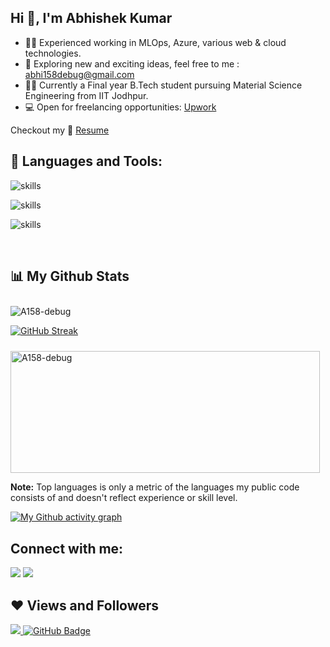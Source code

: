 

## Hi 👋, I'm Abhishek Kumar

- 👨‍🔧 Experienced working in MLOps, Azure, various web & cloud technologies.
- 🤔 Exploring new and exciting ideas, feel free to me : abhi158debug@gmail.com
- 👨‍💻 Currently a Final year B.Tech student pursuing Material Science Engineering from IIT Jodhpur.
- 💻 Open for freelancing opportunities: [Upwork](https://www.upwork.com/freelancers/~013f950ef22e8eac71)
  
<!-- 
 - 🖥️ Coding Environment: Dark 🕶️ + Music 🎧 + Tea 🍵 
 - 📫 How to reach me **ak9836919@gmail.com**
 - 🌱 I love watching tech videos and exploring new stuffs. 
-->

Checkout my :file_folder: [Resume](https://drive.google.com/file/d/10ENRkKLduFzzBt5UkDWv6mVID9D5Ak9F/view?usp=sharing) 



## 🚀 Languages and Tools:

![skills](https://skillicons.dev/icons?i=aws,gcp,azure,docker,githubactions,github,git)


![skills](https://skillicons.dev/icons?i=react,nodejs,express,js,html,css,tailwind,)


![skills](https://skillicons.dev/icons?i=flask,cpp,python,mongodb,mysql&theme=dark&perline=9)



<br/>

## 📊 My Github Stats

 <p><img style="margin:10px 10px 0 0" src="https://github-readme-stats.vercel.app/api?username=A158-debug&show_icons=true&locale=en&theme=algolia&hide_border=true" alt="A158-debug" /></p>

[![GitHub Streak](https://github-readme-streak-stats.herokuapp.com?user=A158-debug&theme=algolia&hide_border=true&date_format=j%20M%5B%20Y%5D&fire=2FDD9B)](https://git.io/streak-stats)

<p align=""><img style="margin:10px 10px 0 0" src="https://github-readme-stats.vercel.app/api/top-langs?username=A158-debug&show_icons=true&locale=en&layout=compact&theme=algolia&hide_border=true" alt="A158-debug" width="495px" height="195px"/></p>

 <b>Note:</b> Top languages is only a metric of the languages my public code consists of and doesn't reflect experience or skill level.

[![My Github activity graph](https://activity-graph.herokuapp.com/graph?username=A158-debug&bg_color=0e0627&color=9ef7f8&line=37ed8f&point=aaeeff&hide_border=true)](https://github.com/SubhamRaoniar28/github-readme-activity-graph)


## Connect with me:
<p align="left">

<a href = "https://linkedin.com/in/abhishek-kumar-929a17200"><img src="https://img.icons8.com/fluent/48/000000/linkedin.png"/></a>
<a href = "https://www.instagram.com/abhishek_debug/"><img src="https://img.icons8.com/fluent/48/000000/instagram-new.png"/></a>

</p>

## ❤ Views and Followers
<a href="https://github.com/A158-debug/github-profile-views-counter">
    <img src="https://komarev.com/ghpvc/?username=A158-debug">
</a>
<a href="https://github.com/A158-debug?tab=followers"><img src="https://img.shields.io/github/followers/A158-debug?label=Followers&style=social" alt="GitHub Badge"></a>
